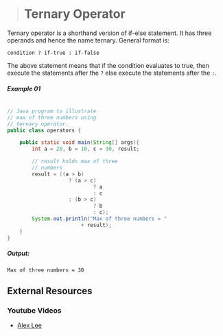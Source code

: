 ># Ternary Operator

Ternary operator is a shorthand version of if-else statement. It has three operands and hence the name ternary. General format is:

	condition ? if-true : if-false

The above statement means that if the condition evaluates to true, then execute the statements after the `?` else execute the statements after the `:`.

##### Example 01

```java

// Java program to illustrate    
// max of three numbers using    
// ternary operator.    
public class operators {

	public static void main(String[] args){ 
		int a = 20, b = 10, c = 30, result; 

		// result holds max of three 
		// numbers 
		result = ((a > b) 
					? (a > c) 
							? a 
							: c 
					: (b > c) 
							? b 
							: c); 
		System.out.println("Max of three numbers = "
						+ result); 
	} 
} 
```

##### Output:
        
	Max of three numbers = 30

## External Resources

### Youtube Videos

* [Alex Lee](https://www.youtube.com/watch?v=ln_vMXXXeDI&list=PL59LTecnGM1NRUyune3SxzZlYpZezK-oQ&index=23)
